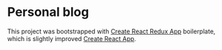 # Personal blog
This project was bootstrapped with [Create React Redux App](https://github.com/YUzhva/create-react-redux-app) boilerplate, which is slightly improved [Create React App](https://github.com/facebookincubator/create-react-app).
